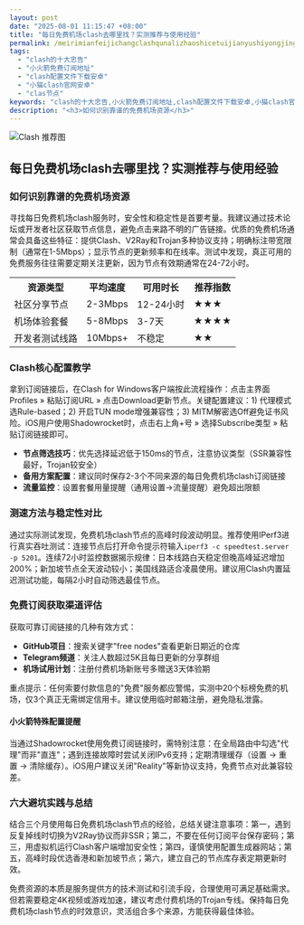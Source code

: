 ```yaml
---
layout: post
date: "2025-08-01 11:15:47 +08:00"
title: "每日免费机场clash去哪里找？实测推荐与使用经验"
permalink: /meirimianfeijichangclashqunalizhaoshicetuijianyushiyongjingyan/
tags:
  - "clash的十大忠告"
  - "小火箭免费订阅地址"
  - "clash配置文件下载安卓"
  - "小猫clash官网安卓"
  - "clas节点"
keywords: "clash的十大忠告,小火箭免费订阅地址,clash配置文件下载安卓,小猫clash官网安卓,clas节点"
description: "<h3>如何识别靠谱的免费机场资源</h3>"
---
```


![Clash 推荐图](https://clashjd.github.io/assets/img/免费clash节点.png)

## 每日免费机场clash去哪里找？实测推荐与使用经验

<h3>如何识别靠谱的免费机场资源</h3>
<p>寻找每日免费机场clash服务时，安全性和稳定性是首要考量。我建议通过技术论坛或开发者社区获取节点信息，避免点击来路不明的广告链接。优质的免费机场通常会具备这些特征：提供Clash、V2Ray和Trojan多种协议支持；明确标注带宽限制（通常在1-5Mbps）；显示节点的更新频率和在线率。测试中发现，真正可用的免费服务往往需要定期关注更新，因为节点有效期通常在24-72小时。</p>
<table>
<tr><th>资源类型</th><th>平均速度</th><th>可用时长</th><th>推荐指数</th></tr>
<tr><td>社区分享节点</td><td>2-3Mbps</td><td>12-24小时</td><td>★★★</td></tr>
<tr><td>机场体验套餐</td><td>5-8Mbps</td><td>3-7天</td><td>★★★★</td></tr>
<tr><td>开发者测试线路</td><td>10Mbps+</td><td>不稳定</td><td>★★</td></tr>
</table>
<h3>Clash核心配置教学</h3>
<p>拿到订阅链接后，在Clash for Windows客户端按此流程操作：点击主界面Profiles » 粘贴订阅URL » 点击Download更新节点。关键配置建议：1) 代理模式选Rule-based；2) 开启TUN mode增强兼容性；3) MITM解密选Off避免证书风险。iOS用户使用Shadowrocket时，点击右上角+号 » 选择Subscribe类型 » 粘贴订阅链接即可。</p>
<ul>
<li><strong>节点筛选技巧</strong>：优先选择延迟低于150ms的节点，注意协议类型（SSR兼容性最好，Trojan较安全）</li>
<li><strong>备用方案配置</strong>：建议同时保存2-3个不同来源的每日免费机场clash订阅链接</li>
<li><strong>流量监控</strong>：设置套餐用量提醒（通用设置→流量提醒）避免超出限额</li>
</ul>
<h3>测速方法与稳定性对比</h3>
<p>通过实际测试发现，免费机场clash节点的高峰时段波动明显。推荐使用IPerf3进行真实吞吐测试：连接节点后打开命令提示符输入<code>iperf3 -c speedtest.server -p 5201</code>。连续72小时监控数据揭示规律：日本线路白天稳定但晚高峰延迟增加200%；新加坡节点全天波动较小；美国线路适合凌晨使用。建议用Clash内置延迟测试功能，每隔2小时自动筛选最佳节点。</p>
<h3>免费订阅获取渠道评估</h3>
<p>获取可靠订阅链接的几种有效方式：</p>
<ul>
<li><strong>GitHub项目</strong>：搜索关键字"free nodes"查看更新日期近的仓库</li>
<li><strong>Telegram频道</strong>：关注人数超过5K且每日更新的分享群组</li>
<li><strong>机场试用计划</strong>：注册付费机场新账号多赠送3天体验期</li>
</ul>
<p>重点提示：任何索要付款信息的"免费"服务都应警惕，实测中20个标榜免费的机场，仅3个真正无需绑定信用卡。建议使用临时邮箱注册，避免隐私泄露。</p>
<h4>小火箭特殊配置提醒</h4>
<p>当通过Shadowrocket使用免费订阅链接时，需特别注意：在全局路由中勾选"代理"而非"直连"；遇到连接故障时尝试关闭IPv6支持；定期清理缓存（设置 → 重置 → 清除缓存）。iOS用户建议关闭"Reality"等新协议支持，免费节点对此兼容较差。</p>
<h3>六大避坑实践与总结</h3>
<p>结合三个月使用每日免费机场clash节点的经验，总结关键注意事项：第一，遇到反复掉线时切换为V2Ray协议而非SSR；第二，不要在任何订阅平台保存密码；第三，用虚拟机运行Clash客户端增加安全性；第四，谨慎使用配置生成器网站；第五，高峰时段优选香港和新加坡节点；第六，建立自己的节点库存表定期更新时效。</p>
<p>免费资源的本质是服务提供方的技术测试和引流手段，合理使用可满足基础需求。但若需要稳定4K视频或游戏加速，建议考虑付费机场的Trojan专线。保持每日免费机场clash节点的时效意识，灵活组合多个来源，方能获得最佳体验。</p>